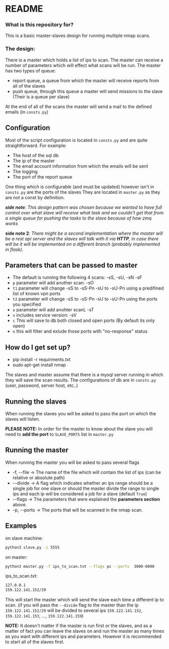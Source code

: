 # README #
### What is this repository for? ###

This is a basic master-slaves design for running multiple nmap scans.
### The design:
There is a master which holds a list of ips to scan.
The master can receive a number of parameters which will effect what scans will be run.
The master has two types of queue:
* report queue, a queue from which the master will receive reports from all of the slaves
* push queue, through this queue a master will send missions to the slave (Their is a queue per slave)

At the end of all of the scans the master will send a mail to the defined emails (in `consts.py`)

## Configuration
Most of the script configuration is located in `consts.py` and are quite straightforward.
For example:
* The host of the sql db
* The ip of the master
* The email account information from which the emails will be sent
* The logging
* The port of the report queue 

One thing which is configurable (and must be updated) however isn't in `consts.py` are the ports of the slaves
They are located in `master.py` as they are not a const by definition.

___side note___: _This design pattern was chosen because we wanted to have full control over what slave
will receive what task and we couldn't get that from a single queue for pushing the tasks to the slave because
of how zmq works_

__side note 2__:  _There might be a second implementation where the master will be a rest api server and the slaves
will talk with it via __HTTP__, in case there will be it will be implemented on a different branch (probably implemented in flask)._


## Parameters that can be passed to master
* The default is running the following 4 scans: -sS, -sU, -sN -sF
* `p` parameter will add another scan: -sO
* `t1` parameter will change -sS to -sS-Pn -sU to -sU-Pn using a predifined list of known vpn ports 
* `t2` parameter will change -sS to -sS-Pn -sU to -sU-Pn using the ports you specified
* `o` parameter will add anohter scanL -sT
* `v` includes service version: -sV
* `c` This will save to db both closed and open ports (By default its only open)
* `n` this will filter and exlude those ports with "no-response" status

## How do I get set up?
* pip install -r requirments.txt
* sudo apt-get install nmap

The slaves and master assume that there is a mysql server running in which they will save the scan results.
The configurations of db are in `consts.py` (user, password, server host, etc..)

## Running the slaves
When running the slaves you will be asked to pass the port on which the slaves will listen.

**PLEASE NOTE:** In order for the master to know about the slave you will need to **add the port** to `SLAVE_PORTS` list in `master.py`

## Running the master
When running the master you will be asked to pass several flags
* -f, --file -> The name of the file which will contain the list of ips (can be relative or absolute path)
* --divide -> A flag which indicates whether an ips range should be a single job for one 
slave or should the master divide the range to single ips and each ip will be considered a 
job for a slave (default `True`)
* --flags -> The parameters that were explained the __parameters section__ above.
* -p, --ports -> The ports that will be scanned in the nmap scan.

## Examples
on slave machine: 
```bash
python3 slave.py -i 5555
```
on master: 
```bash
python3 master.py -f ips_to_scan.txt --flags pc --ports  3000-6000
```

ips_to_scan.txt:
```bash
127.0.0.1
159.122.141.152/29
```

This will start the master which will send the slave each time a different ip to scan.
(if you will pass the `--divide` flag to the master than the ip `159.122.141.152/29` will be
divided to several ips `159.122.141.152`, `159.122.141.153`, ..., `159.122.141.159`)

**NOTE:** It doesn't matter if the master is run first or the slaves, and as a matter of fact you can leave the slaves on and run the master
as many times as you want with different ips and parameters. However it is recommended to start all of the slaves first.

